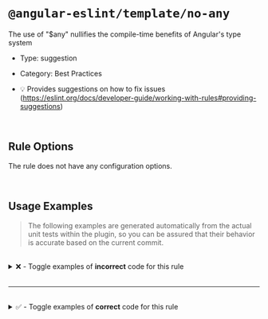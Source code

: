 <!--

  DO NOT EDIT.

  This markdown file was autogenerated using a mixture of the following files as the source of truth for its data:
  - ../../src/rules/no-any.ts
  - ../../tests/rules/no-any/cases.ts

  In order to update this file, it is therefore those files which need to be updated, as well as potentially the generator script:
  - ../../../../tools/scripts/generate-rule-docs.ts

-->

<br>

# `@angular-eslint/template/no-any`

The use of "$any" nullifies the compile-time benefits of Angular's type system

- Type: suggestion
- Category: Best Practices

- 💡 Provides suggestions on how to fix issues (https://eslint.org/docs/developer-guide/working-with-rules#providing-suggestions)

<br>

## Rule Options

The rule does not have any configuration options.

<br>

## Usage Examples

> The following examples are generated automatically from the actual unit tests within the plugin, so you can be assured that their behavior is accurate based on the current commit.

<br>

<details>
<summary>❌ - Toggle examples of <strong>incorrect</strong> code for this rule</summary>

<br>

#### Default Config

```json
{
  "rules": {
    "@angular-eslint/template/no-any": [
      "error"
    ]
  }
}
```

<br>

#### ❌ Invalid Code

```html
{{ $any(framework).name }}
   ~~~~~~~~~~~~~~~
```

<br>

---

<br>

#### Default Config

```json
{
  "rules": {
    "@angular-eslint/template/no-any": [
      "error"
    ]
  }
}
```

<br>

#### ❌ Invalid Code

```html
{{ this.$any(framework).name }}
   ~~~~~~~~~~~~~~~~~~~~
```

<br>

---

<br>

#### Default Config

```json
{
  "rules": {
    "@angular-eslint/template/no-any": [
      "error"
    ]
  }
}
```

<br>

#### ❌ Invalid Code

```html
<a [href]="$any(getHref())">Click here</a>
           ~~~~~~~~~~~~~~~
```

<br>

---

<br>

#### Default Config

```json
{
  "rules": {
    "@angular-eslint/template/no-any": [
      "error"
    ]
  }
}
```

<br>

#### ❌ Invalid Code

```html
{{ $any(framework).name }}
   ~~~~~~~~~~~~~~~
<div>
  {{ this.$any(framework).name }}
     ~~~~~~~~~~~~~~~~~~~~
</div>
<a [href]="$any(getHref())">Click here</a>'
           ~~~~~~~~~~~~~~~
```

</details>

<br>

---

<br>

<details>
<summary>✅ - Toggle examples of <strong>correct</strong> code for this rule</summary>

<br>

#### Default Config

```json
{
  "rules": {
    "@angular-eslint/template/no-any": [
      "error"
    ]
  }
}
```

<br>

#### ✅ Valid Code

```html
{{ $any }}
```

<br>

---

<br>

#### Default Config

```json
{
  "rules": {
    "@angular-eslint/template/no-any": [
      "error"
    ]
  }
}
```

<br>

#### ✅ Valid Code

```html
{{ obj.$any() }}
```

<br>

---

<br>

#### Default Config

```json
{
  "rules": {
    "@angular-eslint/template/no-any": [
      "error"
    ]
  }
}
```

<br>

#### ✅ Valid Code

```html
{{ obj?.x?.y!.z!.$any() }}
```

<br>

---

<br>

#### Default Config

```json
{
  "rules": {
    "@angular-eslint/template/no-any": [
      "error"
    ]
  }
}
```

<br>

#### ✅ Valid Code

```html
<a [href]="$test()">Click here</a>
```

<br>

---

<br>

#### Default Config

```json
{
  "rules": {
    "@angular-eslint/template/no-any": [
      "error"
    ]
  }
}
```

<br>

#### ✅ Valid Code

```html
<button type="button" (click)="anyClick()">Click here</button>
```

<br>

---

<br>

#### Default Config

```json
{
  "rules": {
    "@angular-eslint/template/no-any": [
      "error"
    ]
  }
}
```

<br>

#### ✅ Valid Code

```html
{{ $any }}
{{ obj?.x?.y!.z!.$any() }}
<a [href]="$test()">Click here</a>
<button type="button" (click)="anyClick()">Click here</button>
```

</details>

<br>
